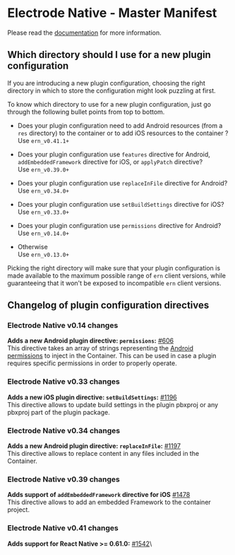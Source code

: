 # Electrode Native - Master Manifest

Please read the [documentation][1] for more information.

## Which directory should I use for a new plugin configuration

If you are introducing a new plugin configuration, choosing the right directory
in which to store the configuration might look puzzling at first.

To know which directory to use for a new plugin configuration, just go through
the following bullet points from top to bottom.

- Does your plugin configuration need to add Android resources (from a `res` directory) to the container or to add iOS resources to the container ?\
Use `ern_v0.41.1+`

- Does your plugin configuration use `features` directive for Android, `addEmbeddedFramework` directive for iOS, or `applyPatch` directive?\
Use `ern_v0.39.0+`

- Does your plugin configuration use `replaceInFile` directive for Android?\
Use `ern_v0.34.0+`

- Does your plugin configuration use `setBuildSettings` directive for iOS?\
Use `ern_v0.33.0+`

- Does your plugin configuration use `permissions` directive for Android?\
Use `ern_v0.14.0+`

- Otherwise\
Use `ern_v0.13.0+`

Picking the right directory will make sure that your plugin configuration is
made available to the maximum possible range of `ern` client versions, while
guaranteeing that it won't be exposed to incompatible `ern` client versions.

## Changelog of plugin configuration directives

### Electrode Native v0.14 changes

**Adds a new Android plugin directive: `permissions`:** [#606][3]\
This directive takes an array of strings representing the [Android permissions][2]
to inject in the Container. This can be used in case a plugin requires specific
permissions in order to properly operate.

### Electrode Native v0.33 changes

**Adds a new iOS plugin directive: `setBuildSettings`:** [#1196][4]\
This directive allows to update build settings in the plugin pbxproj or any
pbxproj part of the plugin package.

### Electrode Native v0.34 changes

**Adds a new Android plugin directive: `replaceInFile`:** [#1197][5]\
This directive allows to replace content in any files included in the Container.

### Electrode Native v0.39 changes

**Adds support of `addEmbeddedFramework` directive for iOS** [#1478][6]\
This directive allows to add an embedded Framework to the container project.

### Electrode Native v0.41 changes

**Adds support for React Native >= 0.61.0:** [#1542][7]\

[1]: https://native.electrode.io/reference/index-3
[2]: https://developer.android.com/guide/topics/permissions/overview
[3]: https://github.com/electrode-io/electrode-native/pull/606
[4]: https://github.com/electrode-io/electrode-native/pull/1196
[5]: https://github.com/electrode-io/electrode-native/pull/1197
[6]: https://github.com/electrode-io/electrode-native/pull/1478
[7]: https://github.com/electrode-io/electrode-native/pull/1542
